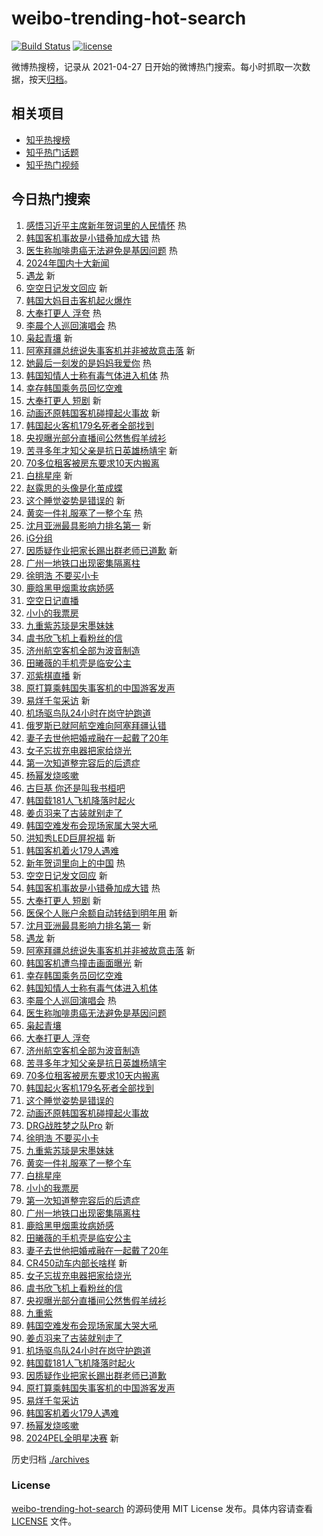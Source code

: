 # weibo-trending-hot-search

[![Build Status](https://github.com/justjavac/weibo-trending-hot-search/workflows/ci/badge.svg?branch=master)](https://github.com/justjavac/weibo-trending-hot-search/actions)
[![license](https://img.shields.io/github/license/justjavac/weibo-trending-hot-search)](https://github.com/justjavac/weibo-trending-hot-search/blob/master/LICENSE)

微博热搜榜，记录从 2021-04-27
日开始的微博热门搜索。每小时抓取一次数据，按天[归档](./archives)。

## 相关项目

- [知乎热搜榜](https://github.com/justjavac/zhihu-trending-top-search)
- [知乎热门话题](https://github.com/justjavac/zhihu-trending-hot-questions)
- [知乎热门视频](https://github.com/justjavac/zhihu-trending-hot-video)

## 今日热门搜索

<!-- BEGIN -->
<!-- 最后更新时间 Mon Dec 30 2024 01:14:06 GMT+0800 (China Standard Time) -->

1. [感悟习近平主席新年贺词里的人民情怀](https://s.weibo.com//weibo?q=%23%E6%84%9F%E6%82%9F%E4%B9%A0%E8%BF%91%E5%B9%B3%E4%B8%BB%E5%B8%AD%E6%96%B0%E5%B9%B4%E8%B4%BA%E8%AF%8D%E9%87%8C%E7%9A%84%E4%BA%BA%E6%B0%91%E6%83%85%E6%80%80%23&Refer=new_time)
   热
1. [韩国客机事故是小错叠加成大错](https://s.weibo.com//weibo?q=%23%E9%9F%A9%E5%9B%BD%E5%AE%A2%E6%9C%BA%E4%BA%8B%E6%95%85%E6%98%AF%E5%B0%8F%E9%94%99%E5%8F%A0%E5%8A%A0%E6%88%90%E5%A4%A7%E9%94%99%23&t=31&band_rank=1&Refer=top)
   热
1. [医生称咖啡患癌无法避免是基因问题](https://s.weibo.com//weibo?q=%23%E5%8C%BB%E7%94%9F%E7%A7%B0%E5%92%96%E5%95%A1%E6%82%A3%E7%99%8C%E6%97%A0%E6%B3%95%E9%81%BF%E5%85%8D%E6%98%AF%E5%9F%BA%E5%9B%A0%E9%97%AE%E9%A2%98%23&t=31&band_rank=2&Refer=top)
   热
1. [2024年国内十大新闻](https://s.weibo.com//weibo?q=%232024%E5%B9%B4%E5%9B%BD%E5%86%85%E5%8D%81%E5%A4%A7%E6%96%B0%E9%97%BB%23&t=31&band_rank=3&Refer=top)
1. [遇龙](https://s.weibo.com//weibo?q=%E9%81%87%E9%BE%99&t=31&band_rank=4&Refer=top)
   新
1. [空空日记发文回应](https://s.weibo.com//weibo?q=%23%E7%A9%BA%E7%A9%BA%E6%97%A5%E8%AE%B0%E5%8F%91%E6%96%87%E5%9B%9E%E5%BA%94%23&t=31&band_rank=5&Refer=top)
   新
1. [韩国大妈目击客机起火爆炸](https://s.weibo.com//weibo?q=%23%E9%9F%A9%E5%9B%BD%E5%A4%A7%E5%A6%88%E7%9B%AE%E5%87%BB%E5%AE%A2%E6%9C%BA%E8%B5%B7%E7%81%AB%E7%88%86%E7%82%B8%23&t=31&band_rank=6&Refer=top)
1. [大奉打更人 浮夸](https://s.weibo.com//weibo?q=%E5%A4%A7%E5%A5%89%E6%89%93%E6%9B%B4%E4%BA%BA%20%E6%B5%AE%E5%A4%B8&t=31&band_rank=7&Refer=top)
   热
1. [李晨个人巡回演唱会](https://s.weibo.com//weibo?q=%23%E6%9D%8E%E6%99%A8%E4%B8%AA%E4%BA%BA%E5%B7%A1%E5%9B%9E%E6%BC%94%E5%94%B1%E4%BC%9A%23&t=31&band_rank=8&Refer=top)
   热
1. [枭起青壤](https://s.weibo.com//weibo?q=%E6%9E%AD%E8%B5%B7%E9%9D%92%E5%A3%A4&t=31&band_rank=9&Refer=top)
   新
1. [阿塞拜疆总统说失事客机并非被故意击落](https://s.weibo.com//weibo?q=%23%E9%98%BF%E5%A1%9E%E6%8B%9C%E7%96%86%E6%80%BB%E7%BB%9F%E8%AF%B4%E5%A4%B1%E4%BA%8B%E5%AE%A2%E6%9C%BA%E5%B9%B6%E9%9D%9E%E8%A2%AB%E6%95%85%E6%84%8F%E5%87%BB%E8%90%BD%23&t=31&band_rank=10&Refer=top)
   新
1. [她最后一刻发的是妈妈我爱你](https://s.weibo.com//weibo?q=%E5%A5%B9%E6%9C%80%E5%90%8E%E4%B8%80%E5%88%BB%E5%8F%91%E7%9A%84%E6%98%AF%E5%A6%88%E5%A6%88%E6%88%91%E7%88%B1%E4%BD%A0&t=31&band_rank=11&Refer=top)
   热
1. [韩国知情人士称有毒气体进入机体](https://s.weibo.com//weibo?q=%23%E9%9F%A9%E5%9B%BD%E7%9F%A5%E6%83%85%E4%BA%BA%E5%A3%AB%E7%A7%B0%E6%9C%89%E6%AF%92%E6%B0%94%E4%BD%93%E8%BF%9B%E5%85%A5%E6%9C%BA%E4%BD%93%23&t=31&band_rank=12&Refer=top)
   热
1. [幸存韩国乘务员回忆空难](https://s.weibo.com//weibo?q=%23%E5%B9%B8%E5%AD%98%E9%9F%A9%E5%9B%BD%E4%B9%98%E5%8A%A1%E5%91%98%E5%9B%9E%E5%BF%86%E7%A9%BA%E9%9A%BE%23&t=31&band_rank=13&Refer=top)
1. [大奉打更人 短剧](https://s.weibo.com//weibo?q=%E5%A4%A7%E5%A5%89%E6%89%93%E6%9B%B4%E4%BA%BA%20%E7%9F%AD%E5%89%A7&t=31&band_rank=14&Refer=top)
   新
1. [动画还原韩国客机碰撞起火事故](https://s.weibo.com//weibo?q=%23%E5%8A%A8%E7%94%BB%E8%BF%98%E5%8E%9F%E9%9F%A9%E5%9B%BD%E5%AE%A2%E6%9C%BA%E7%A2%B0%E6%92%9E%E8%B5%B7%E7%81%AB%E4%BA%8B%E6%95%85%23&t=31&band_rank=15&Refer=top)
   新
1. [韩国起火客机179名死者全部找到](https://s.weibo.com//weibo?q=%23%E9%9F%A9%E5%9B%BD%E8%B5%B7%E7%81%AB%E5%AE%A2%E6%9C%BA179%E5%90%8D%E6%AD%BB%E8%80%85%E5%85%A8%E9%83%A8%E6%89%BE%E5%88%B0%23&t=31&band_rank=16&Refer=top)
1. [央视曝光部分直播间公然售假羊绒衫](https://s.weibo.com//weibo?q=%23%E5%A4%AE%E8%A7%86%E6%9B%9D%E5%85%89%E9%83%A8%E5%88%86%E7%9B%B4%E6%92%AD%E9%97%B4%E5%85%AC%E7%84%B6%E5%94%AE%E5%81%87%E7%BE%8A%E7%BB%92%E8%A1%AB%23&t=31&band_rank=17&Refer=top)
1. [苦寻多年才知父亲是抗日英雄杨靖宇](https://s.weibo.com//weibo?q=%23%E8%8B%A6%E5%AF%BB%E5%A4%9A%E5%B9%B4%E6%89%8D%E7%9F%A5%E7%88%B6%E4%BA%B2%E6%98%AF%E6%8A%97%E6%97%A5%E8%8B%B1%E9%9B%84%E6%9D%A8%E9%9D%96%E5%AE%87%23&t=31&band_rank=18&Refer=top)
   新
1. [70多位租客被房东要求10天内搬离](https://s.weibo.com//weibo?q=%2370%E5%A4%9A%E4%BD%8D%E7%A7%9F%E5%AE%A2%E8%A2%AB%E6%88%BF%E4%B8%9C%E8%A6%81%E6%B1%8210%E5%A4%A9%E5%86%85%E6%90%AC%E7%A6%BB%23&t=31&band_rank=19&Refer=top)
1. [白桃星座](https://s.weibo.com//weibo?q=%E7%99%BD%E6%A1%83%E6%98%9F%E5%BA%A7&t=31&band_rank=20&Refer=top)
   新
1. [赵露思的头像是化茧成蝶](https://s.weibo.com//weibo?q=%23%E8%B5%B5%E9%9C%B2%E6%80%9D%E7%9A%84%E5%A4%B4%E5%83%8F%E6%98%AF%E5%8C%96%E8%8C%A7%E6%88%90%E8%9D%B6%23&t=31&band_rank=21&Refer=top)
1. [这个睡觉姿势是错误的](https://s.weibo.com//weibo?q=%23%E8%BF%99%E4%B8%AA%E7%9D%A1%E8%A7%89%E5%A7%BF%E5%8A%BF%E6%98%AF%E9%94%99%E8%AF%AF%E7%9A%84%23&t=31&band_rank=22&Refer=top)
   新
1. [黄奕一件礼服塞了一整个车](https://s.weibo.com//weibo?q=%E9%BB%84%E5%A5%95%E4%B8%80%E4%BB%B6%E7%A4%BC%E6%9C%8D%E5%A1%9E%E4%BA%86%E4%B8%80%E6%95%B4%E4%B8%AA%E8%BD%A6&t=31&band_rank=23&Refer=top)
   热
1. [沈月亚洲最具影响力排名第一](https://s.weibo.com//weibo?q=%23%E6%B2%88%E6%9C%88%E4%BA%9A%E6%B4%B2%E6%9C%80%E5%85%B7%E5%BD%B1%E5%93%8D%E5%8A%9B%E6%8E%92%E5%90%8D%E7%AC%AC%E4%B8%80%23&t=31&band_rank=24&Refer=top)
   新
1. [iG分组](https://s.weibo.com//weibo?q=iG%E5%88%86%E7%BB%84&t=31&band_rank=25&Refer=top)
1. [因质疑作业把家长踢出群老师已道歉](https://s.weibo.com//weibo?q=%23%E5%9B%A0%E8%B4%A8%E7%96%91%E4%BD%9C%E4%B8%9A%E6%8A%8A%E5%AE%B6%E9%95%BF%E8%B8%A2%E5%87%BA%E7%BE%A4%E8%80%81%E5%B8%88%E5%B7%B2%E9%81%93%E6%AD%89%23&t=31&band_rank=26&Refer=top)
   新
1. [广州一地铁口出现密集隔离柱](https://s.weibo.com//weibo?q=%23%E5%B9%BF%E5%B7%9E%E4%B8%80%E5%9C%B0%E9%93%81%E5%8F%A3%E5%87%BA%E7%8E%B0%E5%AF%86%E9%9B%86%E9%9A%94%E7%A6%BB%E6%9F%B1%23&t=31&band_rank=27&Refer=top)
1. [徐明浩 不要买小卡](https://s.weibo.com//weibo?q=%E5%BE%90%E6%98%8E%E6%B5%A9%20%E4%B8%8D%E8%A6%81%E4%B9%B0%E5%B0%8F%E5%8D%A1&t=31&band_rank=28&Refer=top)
1. [鹿晗黑甲烟熏妆病娇感](https://s.weibo.com//weibo?q=%23%E9%B9%BF%E6%99%97%E9%BB%91%E7%94%B2%E7%83%9F%E7%86%8F%E5%A6%86%E7%97%85%E5%A8%87%E6%84%9F%23&t=31&band_rank=29&Refer=top)
1. [空空日记直播](https://s.weibo.com//weibo?q=%23%E7%A9%BA%E7%A9%BA%E6%97%A5%E8%AE%B0%E7%9B%B4%E6%92%AD%23&t=31&band_rank=30&Refer=top)
1. [小小的我票房](https://s.weibo.com//weibo?q=%E5%B0%8F%E5%B0%8F%E7%9A%84%E6%88%91%E7%A5%A8%E6%88%BF&t=31&band_rank=31&Refer=top)
1. [九重紫苏琰是宋墨妹妹](https://s.weibo.com//weibo?q=%E4%B9%9D%E9%87%8D%E7%B4%AB%E8%8B%8F%E7%90%B0%E6%98%AF%E5%AE%8B%E5%A2%A8%E5%A6%B9%E5%A6%B9&t=31&band_rank=32&Refer=top)
1. [虞书欣飞机上看粉丝的信](https://s.weibo.com//weibo?q=%23%E8%99%9E%E4%B9%A6%E6%AC%A3%E9%A3%9E%E6%9C%BA%E4%B8%8A%E7%9C%8B%E7%B2%89%E4%B8%9D%E7%9A%84%E4%BF%A1%23&t=31&band_rank=33&Refer=top)
1. [济州航空客机全部为波音制造](https://s.weibo.com//weibo?q=%23%E6%B5%8E%E5%B7%9E%E8%88%AA%E7%A9%BA%E5%AE%A2%E6%9C%BA%E5%85%A8%E9%83%A8%E4%B8%BA%E6%B3%A2%E9%9F%B3%E5%88%B6%E9%80%A0%23&t=31&band_rank=34&Refer=top)
1. [田曦薇的手机壳是临安公主](https://s.weibo.com//weibo?q=%23%E7%94%B0%E6%9B%A6%E8%96%87%E7%9A%84%E6%89%8B%E6%9C%BA%E5%A3%B3%E6%98%AF%E4%B8%B4%E5%AE%89%E5%85%AC%E4%B8%BB%23&t=31&band_rank=35&Refer=top)
1. [邓紫棋直播](https://s.weibo.com//weibo?q=%23%E9%82%93%E7%B4%AB%E6%A3%8B%E7%9B%B4%E6%92%AD%23&t=31&band_rank=36&Refer=top)
   新
1. [原打算乘韩国失事客机的中国游客发声](https://s.weibo.com//weibo?q=%23%E5%8E%9F%E6%89%93%E7%AE%97%E4%B9%98%E9%9F%A9%E5%9B%BD%E5%A4%B1%E4%BA%8B%E5%AE%A2%E6%9C%BA%E7%9A%84%E4%B8%AD%E5%9B%BD%E6%B8%B8%E5%AE%A2%E5%8F%91%E5%A3%B0%23&t=31&band_rank=37&Refer=top)
1. [易烊千玺采访](https://s.weibo.com//weibo?q=%E6%98%93%E7%83%8A%E5%8D%83%E7%8E%BA%E9%87%87%E8%AE%BF&t=31&band_rank=38&Refer=top)
   新
1. [机场驱鸟队24小时在岗守护跑道](https://s.weibo.com//weibo?q=%23%E6%9C%BA%E5%9C%BA%E9%A9%B1%E9%B8%9F%E9%98%9F24%E5%B0%8F%E6%97%B6%E5%9C%A8%E5%B2%97%E5%AE%88%E6%8A%A4%E8%B7%91%E9%81%93%23&t=31&band_rank=39&Refer=top)
1. [俄罗斯已就阿航空难向阿塞拜疆认错](https://s.weibo.com//weibo?q=%23%E4%BF%84%E7%BD%97%E6%96%AF%E5%B7%B2%E5%B0%B1%E9%98%BF%E8%88%AA%E7%A9%BA%E9%9A%BE%E5%90%91%E9%98%BF%E5%A1%9E%E6%8B%9C%E7%96%86%E8%AE%A4%E9%94%99%23&t=31&band_rank=40&Refer=top)
1. [妻子去世他把婚戒融在一起戴了20年](https://s.weibo.com//weibo?q=%23%E5%A6%BB%E5%AD%90%E5%8E%BB%E4%B8%96%E4%BB%96%E6%8A%8A%E5%A9%9A%E6%88%92%E8%9E%8D%E5%9C%A8%E4%B8%80%E8%B5%B7%E6%88%B4%E4%BA%8620%E5%B9%B4%23&t=31&band_rank=41&Refer=top)
1. [女子忘拔充电器把家给烧光](https://s.weibo.com//weibo?q=%23%E5%A5%B3%E5%AD%90%E5%BF%98%E6%8B%94%E5%85%85%E7%94%B5%E5%99%A8%E6%8A%8A%E5%AE%B6%E7%BB%99%E7%83%A7%E5%85%89%23&t=31&band_rank=42&Refer=top)
1. [第一次知道整完容后的后遗症](https://s.weibo.com//weibo?q=%E7%AC%AC%E4%B8%80%E6%AC%A1%E7%9F%A5%E9%81%93%E6%95%B4%E5%AE%8C%E5%AE%B9%E5%90%8E%E7%9A%84%E5%90%8E%E9%81%97%E7%97%87&t=31&band_rank=43&Refer=top)
1. [杨幂发烧咳嗽](https://s.weibo.com//weibo?q=%23%E6%9D%A8%E5%B9%82%E5%8F%91%E7%83%A7%E5%92%B3%E5%97%BD%23&t=31&band_rank=44&Refer=top)
1. [古巨基 你还是叫我书桓吧](https://s.weibo.com//weibo?q=%E5%8F%A4%E5%B7%A8%E5%9F%BA%20%E4%BD%A0%E8%BF%98%E6%98%AF%E5%8F%AB%E6%88%91%E4%B9%A6%E6%A1%93%E5%90%A7&t=31&band_rank=45&Refer=top)
1. [韩国载181人飞机降落时起火](https://s.weibo.com//weibo?q=%23%E9%9F%A9%E5%9B%BD%E8%BD%BD181%E4%BA%BA%E9%A3%9E%E6%9C%BA%E9%99%8D%E8%90%BD%E6%97%B6%E8%B5%B7%E7%81%AB%23&t=31&band_rank=46&Refer=top)
1. [姜贞羽来了古装就别走了](https://s.weibo.com//weibo?q=%E5%A7%9C%E8%B4%9E%E7%BE%BD%E6%9D%A5%E4%BA%86%E5%8F%A4%E8%A3%85%E5%B0%B1%E5%88%AB%E8%B5%B0%E4%BA%86&t=31&band_rank=47&Refer=top)
1. [韩国空难发布会现场家属大哭大吼](https://s.weibo.com//weibo?q=%23%E9%9F%A9%E5%9B%BD%E7%A9%BA%E9%9A%BE%E5%8F%91%E5%B8%83%E4%BC%9A%E7%8E%B0%E5%9C%BA%E5%AE%B6%E5%B1%9E%E5%A4%A7%E5%93%AD%E5%A4%A7%E5%90%BC%23&t=31&band_rank=48&Refer=top)
1. [洪知秀LED巨屏祝福](https://s.weibo.com//weibo?q=%E6%B4%AA%E7%9F%A5%E7%A7%80LED%E5%B7%A8%E5%B1%8F%E7%A5%9D%E7%A6%8F&t=31&band_rank=49&Refer=top)
   新
1. [韩国客机着火179人遇难](https://s.weibo.com//weibo?q=%23%E9%9F%A9%E5%9B%BD%E5%AE%A2%E6%9C%BA%E7%9D%80%E7%81%AB179%E4%BA%BA%E9%81%87%E9%9A%BE%23&t=31&band_rank=50&Refer=top)
1. [新年贺词里向上的中国](https://s.weibo.com//weibo?q=%23%E6%96%B0%E5%B9%B4%E8%B4%BA%E8%AF%8D%E9%87%8C%E5%90%91%E4%B8%8A%E7%9A%84%E4%B8%AD%E5%9B%BD%23&Refer=new_time)
   热
1. [空空日记发文回应](https://s.weibo.com//weibo?q=%23%E7%A9%BA%E7%A9%BA%E6%97%A5%E8%AE%B0%E5%8F%91%E6%96%87%E5%9B%9E%E5%BA%94%23&t=31&band_rank=1&Refer=top)
   新
1. [韩国客机事故是小错叠加成大错](https://s.weibo.com//weibo?q=%23%E9%9F%A9%E5%9B%BD%E5%AE%A2%E6%9C%BA%E4%BA%8B%E6%95%85%E6%98%AF%E5%B0%8F%E9%94%99%E5%8F%A0%E5%8A%A0%E6%88%90%E5%A4%A7%E9%94%99%23&t=31&band_rank=2&Refer=top)
   热
1. [大奉打更人 短剧](https://s.weibo.com//weibo?q=%E5%A4%A7%E5%A5%89%E6%89%93%E6%9B%B4%E4%BA%BA%20%E7%9F%AD%E5%89%A7&t=31&band_rank=4&Refer=top)
   新
1. [医保个人账户余额自动转结到明年用](https://s.weibo.com//weibo?q=%23%E5%8C%BB%E4%BF%9D%E4%B8%AA%E4%BA%BA%E8%B4%A6%E6%88%B7%E4%BD%99%E9%A2%9D%E8%87%AA%E5%8A%A8%E8%BD%AC%E7%BB%93%E5%88%B0%E6%98%8E%E5%B9%B4%E7%94%A8%23&t=31&band_rank=5&Refer=top)
   新
1. [沈月亚洲最具影响力排名第一](https://s.weibo.com//weibo?q=%23%E6%B2%88%E6%9C%88%E4%BA%9A%E6%B4%B2%E6%9C%80%E5%85%B7%E5%BD%B1%E5%93%8D%E5%8A%9B%E6%8E%92%E5%90%8D%E7%AC%AC%E4%B8%80%23&t=31&band_rank=7&Refer=top)
   新
1. [遇龙](https://s.weibo.com//weibo?q=%E9%81%87%E9%BE%99&t=31&band_rank=8&Refer=top)
   新
1. [阿塞拜疆总统说失事客机并非被故意击落](https://s.weibo.com//weibo?q=%23%E9%98%BF%E5%A1%9E%E6%8B%9C%E7%96%86%E6%80%BB%E7%BB%9F%E8%AF%B4%E5%A4%B1%E4%BA%8B%E5%AE%A2%E6%9C%BA%E5%B9%B6%E9%9D%9E%E8%A2%AB%E6%95%85%E6%84%8F%E5%87%BB%E8%90%BD%23&t=31&band_rank=9&Refer=top)
   新
1. [韩国客机遭鸟撞击画面曝光](https://s.weibo.com//weibo?q=%23%E9%9F%A9%E5%9B%BD%E5%AE%A2%E6%9C%BA%E9%81%AD%E9%B8%9F%E6%92%9E%E5%87%BB%E7%94%BB%E9%9D%A2%E6%9B%9D%E5%85%89%23&t=31&band_rank=10&Refer=top)
   新
1. [幸存韩国乘务员回忆空难](https://s.weibo.com//weibo?q=%23%E5%B9%B8%E5%AD%98%E9%9F%A9%E5%9B%BD%E4%B9%98%E5%8A%A1%E5%91%98%E5%9B%9E%E5%BF%86%E7%A9%BA%E9%9A%BE%23&t=31&band_rank=12&Refer=top)
1. [韩国知情人士称有毒气体进入机体](https://s.weibo.com//weibo?q=%23%E9%9F%A9%E5%9B%BD%E7%9F%A5%E6%83%85%E4%BA%BA%E5%A3%AB%E7%A7%B0%E6%9C%89%E6%AF%92%E6%B0%94%E4%BD%93%E8%BF%9B%E5%85%A5%E6%9C%BA%E4%BD%93%23&t=31&band_rank=13&Refer=top)
1. [李晨个人巡回演唱会](https://s.weibo.com//weibo?q=%23%E6%9D%8E%E6%99%A8%E4%B8%AA%E4%BA%BA%E5%B7%A1%E5%9B%9E%E6%BC%94%E5%94%B1%E4%BC%9A%23&t=31&band_rank=14&Refer=top)
   热
1. [医生称咖啡患癌无法避免是基因问题](https://s.weibo.com//weibo?q=%23%E5%8C%BB%E7%94%9F%E7%A7%B0%E5%92%96%E5%95%A1%E6%82%A3%E7%99%8C%E6%97%A0%E6%B3%95%E9%81%BF%E5%85%8D%E6%98%AF%E5%9F%BA%E5%9B%A0%E9%97%AE%E9%A2%98%23&t=31&band_rank=15&Refer=top)
1. [枭起青壤](https://s.weibo.com//weibo?q=%E6%9E%AD%E8%B5%B7%E9%9D%92%E5%A3%A4&t=31&band_rank=16&Refer=top)
1. [大奉打更人 浮夸](https://s.weibo.com//weibo?q=%E5%A4%A7%E5%A5%89%E6%89%93%E6%9B%B4%E4%BA%BA%20%E6%B5%AE%E5%A4%B8&t=31&band_rank=17&Refer=top)
1. [济州航空客机全部为波音制造](https://s.weibo.com//weibo?q=%23%E6%B5%8E%E5%B7%9E%E8%88%AA%E7%A9%BA%E5%AE%A2%E6%9C%BA%E5%85%A8%E9%83%A8%E4%B8%BA%E6%B3%A2%E9%9F%B3%E5%88%B6%E9%80%A0%23&t=31&band_rank=18&Refer=top)
1. [苦寻多年才知父亲是抗日英雄杨靖宇](https://s.weibo.com//weibo?q=%23%E8%8B%A6%E5%AF%BB%E5%A4%9A%E5%B9%B4%E6%89%8D%E7%9F%A5%E7%88%B6%E4%BA%B2%E6%98%AF%E6%8A%97%E6%97%A5%E8%8B%B1%E9%9B%84%E6%9D%A8%E9%9D%96%E5%AE%87%23&t=31&band_rank=19&Refer=top)
1. [70多位租客被房东要求10天内搬离](https://s.weibo.com//weibo?q=%2370%E5%A4%9A%E4%BD%8D%E7%A7%9F%E5%AE%A2%E8%A2%AB%E6%88%BF%E4%B8%9C%E8%A6%81%E6%B1%8210%E5%A4%A9%E5%86%85%E6%90%AC%E7%A6%BB%23&t=31&band_rank=20&Refer=top)
1. [韩国起火客机179名死者全部找到](https://s.weibo.com//weibo?q=%23%E9%9F%A9%E5%9B%BD%E8%B5%B7%E7%81%AB%E5%AE%A2%E6%9C%BA179%E5%90%8D%E6%AD%BB%E8%80%85%E5%85%A8%E9%83%A8%E6%89%BE%E5%88%B0%23&t=31&band_rank=22&Refer=top)
1. [这个睡觉姿势是错误的](https://s.weibo.com//weibo?q=%23%E8%BF%99%E4%B8%AA%E7%9D%A1%E8%A7%89%E5%A7%BF%E5%8A%BF%E6%98%AF%E9%94%99%E8%AF%AF%E7%9A%84%23&t=31&band_rank=23&Refer=top)
1. [动画还原韩国客机碰撞起火事故](https://s.weibo.com//weibo?q=%23%E5%8A%A8%E7%94%BB%E8%BF%98%E5%8E%9F%E9%9F%A9%E5%9B%BD%E5%AE%A2%E6%9C%BA%E7%A2%B0%E6%92%9E%E8%B5%B7%E7%81%AB%E4%BA%8B%E6%95%85%23&t=31&band_rank=24&Refer=top)
1. [DRG战胜梦之队Pro](https://s.weibo.com//weibo?q=%23DRG%E6%88%98%E8%83%9C%E6%A2%A6%E4%B9%8B%E9%98%9FPro%23&t=31&band_rank=25&Refer=top)
   新
1. [徐明浩 不要买小卡](https://s.weibo.com//weibo?q=%E5%BE%90%E6%98%8E%E6%B5%A9%20%E4%B8%8D%E8%A6%81%E4%B9%B0%E5%B0%8F%E5%8D%A1&t=31&band_rank=26&Refer=top)
1. [九重紫苏琰是宋墨妹妹](https://s.weibo.com//weibo?q=%E4%B9%9D%E9%87%8D%E7%B4%AB%E8%8B%8F%E7%90%B0%E6%98%AF%E5%AE%8B%E5%A2%A8%E5%A6%B9%E5%A6%B9&t=31&band_rank=27&Refer=top)
1. [黄奕一件礼服塞了一整个车](https://s.weibo.com//weibo?q=%E9%BB%84%E5%A5%95%E4%B8%80%E4%BB%B6%E7%A4%BC%E6%9C%8D%E5%A1%9E%E4%BA%86%E4%B8%80%E6%95%B4%E4%B8%AA%E8%BD%A6&t=31&band_rank=28&Refer=top)
1. [白桃星座](https://s.weibo.com//weibo?q=%E7%99%BD%E6%A1%83%E6%98%9F%E5%BA%A7&t=31&band_rank=29&Refer=top)
1. [小小的我票房](https://s.weibo.com//weibo?q=%E5%B0%8F%E5%B0%8F%E7%9A%84%E6%88%91%E7%A5%A8%E6%88%BF&t=31&band_rank=30&Refer=top)
1. [第一次知道整完容后的后遗症](https://s.weibo.com//weibo?q=%E7%AC%AC%E4%B8%80%E6%AC%A1%E7%9F%A5%E9%81%93%E6%95%B4%E5%AE%8C%E5%AE%B9%E5%90%8E%E7%9A%84%E5%90%8E%E9%81%97%E7%97%87&t=31&band_rank=31&Refer=top)
1. [广州一地铁口出现密集隔离柱](https://s.weibo.com//weibo?q=%23%E5%B9%BF%E5%B7%9E%E4%B8%80%E5%9C%B0%E9%93%81%E5%8F%A3%E5%87%BA%E7%8E%B0%E5%AF%86%E9%9B%86%E9%9A%94%E7%A6%BB%E6%9F%B1%23&t=31&band_rank=32&Refer=top)
1. [鹿晗黑甲烟熏妆病娇感](https://s.weibo.com//weibo?q=%23%E9%B9%BF%E6%99%97%E9%BB%91%E7%94%B2%E7%83%9F%E7%86%8F%E5%A6%86%E7%97%85%E5%A8%87%E6%84%9F%23&t=31&band_rank=33&Refer=top)
1. [田曦薇的手机壳是临安公主](https://s.weibo.com//weibo?q=%23%E7%94%B0%E6%9B%A6%E8%96%87%E7%9A%84%E6%89%8B%E6%9C%BA%E5%A3%B3%E6%98%AF%E4%B8%B4%E5%AE%89%E5%85%AC%E4%B8%BB%23&t=31&band_rank=34&Refer=top)
1. [妻子去世他把婚戒融在一起戴了20年](https://s.weibo.com//weibo?q=%23%E5%A6%BB%E5%AD%90%E5%8E%BB%E4%B8%96%E4%BB%96%E6%8A%8A%E5%A9%9A%E6%88%92%E8%9E%8D%E5%9C%A8%E4%B8%80%E8%B5%B7%E6%88%B4%E4%BA%8620%E5%B9%B4%23&t=31&band_rank=35&Refer=top)
1. [CR450动车内部长啥样](https://s.weibo.com//weibo?q=%23CR450%E5%8A%A8%E8%BD%A6%E5%86%85%E9%83%A8%E9%95%BF%E5%95%A5%E6%A0%B7%23&t=31&band_rank=36&Refer=top)
   新
1. [女子忘拔充电器把家给烧光](https://s.weibo.com//weibo?q=%23%E5%A5%B3%E5%AD%90%E5%BF%98%E6%8B%94%E5%85%85%E7%94%B5%E5%99%A8%E6%8A%8A%E5%AE%B6%E7%BB%99%E7%83%A7%E5%85%89%23&t=31&band_rank=37&Refer=top)
1. [虞书欣飞机上看粉丝的信](https://s.weibo.com//weibo?q=%23%E8%99%9E%E4%B9%A6%E6%AC%A3%E9%A3%9E%E6%9C%BA%E4%B8%8A%E7%9C%8B%E7%B2%89%E4%B8%9D%E7%9A%84%E4%BF%A1%23&t=31&band_rank=38&Refer=top)
1. [央视曝光部分直播间公然售假羊绒衫](https://s.weibo.com//weibo?q=%23%E5%A4%AE%E8%A7%86%E6%9B%9D%E5%85%89%E9%83%A8%E5%88%86%E7%9B%B4%E6%92%AD%E9%97%B4%E5%85%AC%E7%84%B6%E5%94%AE%E5%81%87%E7%BE%8A%E7%BB%92%E8%A1%AB%23&t=31&band_rank=39&Refer=top)
1. [九重紫](https://s.weibo.com//weibo?q=%E4%B9%9D%E9%87%8D%E7%B4%AB&t=31&band_rank=40&Refer=top)
1. [韩国空难发布会现场家属大哭大吼](https://s.weibo.com//weibo?q=%23%E9%9F%A9%E5%9B%BD%E7%A9%BA%E9%9A%BE%E5%8F%91%E5%B8%83%E4%BC%9A%E7%8E%B0%E5%9C%BA%E5%AE%B6%E5%B1%9E%E5%A4%A7%E5%93%AD%E5%A4%A7%E5%90%BC%23&t=31&band_rank=41&Refer=top)
1. [姜贞羽来了古装就别走了](https://s.weibo.com//weibo?q=%E5%A7%9C%E8%B4%9E%E7%BE%BD%E6%9D%A5%E4%BA%86%E5%8F%A4%E8%A3%85%E5%B0%B1%E5%88%AB%E8%B5%B0%E4%BA%86&t=31&band_rank=42&Refer=top)
1. [机场驱鸟队24小时在岗守护跑道](https://s.weibo.com//weibo?q=%23%E6%9C%BA%E5%9C%BA%E9%A9%B1%E9%B8%9F%E9%98%9F24%E5%B0%8F%E6%97%B6%E5%9C%A8%E5%B2%97%E5%AE%88%E6%8A%A4%E8%B7%91%E9%81%93%23&t=31&band_rank=43&Refer=top)
1. [韩国载181人飞机降落时起火](https://s.weibo.com//weibo?q=%23%E9%9F%A9%E5%9B%BD%E8%BD%BD181%E4%BA%BA%E9%A3%9E%E6%9C%BA%E9%99%8D%E8%90%BD%E6%97%B6%E8%B5%B7%E7%81%AB%23&t=31&band_rank=44&Refer=top)
1. [因质疑作业把家长踢出群老师已道歉](https://s.weibo.com//weibo?q=%23%E5%9B%A0%E8%B4%A8%E7%96%91%E4%BD%9C%E4%B8%9A%E6%8A%8A%E5%AE%B6%E9%95%BF%E8%B8%A2%E5%87%BA%E7%BE%A4%E8%80%81%E5%B8%88%E5%B7%B2%E9%81%93%E6%AD%89%23&t=31&band_rank=45&Refer=top)
1. [原打算乘韩国失事客机的中国游客发声](https://s.weibo.com//weibo?q=%23%E5%8E%9F%E6%89%93%E7%AE%97%E4%B9%98%E9%9F%A9%E5%9B%BD%E5%A4%B1%E4%BA%8B%E5%AE%A2%E6%9C%BA%E7%9A%84%E4%B8%AD%E5%9B%BD%E6%B8%B8%E5%AE%A2%E5%8F%91%E5%A3%B0%23&t=31&band_rank=46&Refer=top)
1. [易烊千玺采访](https://s.weibo.com//weibo?q=%E6%98%93%E7%83%8A%E5%8D%83%E7%8E%BA%E9%87%87%E8%AE%BF&t=31&band_rank=47&Refer=top)
1. [韩国客机着火179人遇难](https://s.weibo.com//weibo?q=%23%E9%9F%A9%E5%9B%BD%E5%AE%A2%E6%9C%BA%E7%9D%80%E7%81%AB179%E4%BA%BA%E9%81%87%E9%9A%BE%23&t=31&band_rank=48&Refer=top)
1. [杨幂发烧咳嗽](https://s.weibo.com//weibo?q=%23%E6%9D%A8%E5%B9%82%E5%8F%91%E7%83%A7%E5%92%B3%E5%97%BD%23&t=31&band_rank=49&Refer=top)
1. [2024PEL全明星决赛](https://s.weibo.com//weibo?q=%232024PEL%E5%85%A8%E6%98%8E%E6%98%9F%E5%86%B3%E8%B5%9B%23&t=31&band_rank=50&Refer=top)
   新

<!-- END -->

历史归档 [./archives](./archives)

### License

[weibo-trending-hot-search](https://github.com/justjavac/weibo-trending-hot-search)
的源码使用 MIT License 发布。具体内容请查看 [LICENSE](./LICENSE) 文件。
